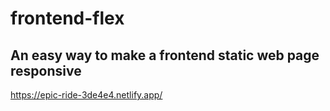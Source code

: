 # frontend-flex
## An easy way to make a frontend static web page responsive
https://epic-ride-3de4e4.netlify.app/
